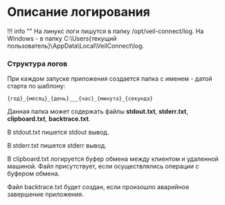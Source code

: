 # Описание логирования

!!! info ""
        На линукс логи пишутся в папку /opt/veil-connect/log. 
        На Windows - в папку C:\Users\{текущий пользователь}\AppData\Local\VeilConnect\log.

### Структура логов

При каждом запуске приложения создается папка c именем - датой старта по шаблону:
```
{год}_{месяц}_{день}___{час}_{минута}_{секунда}
```

Данная папка может содержать файлы **stdout.txt**, **stderr.txt**, **clipboard.txt**, **backtrace.txt**.

В stdout.txt пишется stdout вывод. 

В stderr.txt пишется stderr вывод. 

В clipboard.txt логируется буфер обмена между 
клиентом и удаленной машиной. Файл присутствует, если осуществлялись операции с буфером обмена. 


Файл backtrace.txt будет создан, если произошло аварийное завершение приложения.